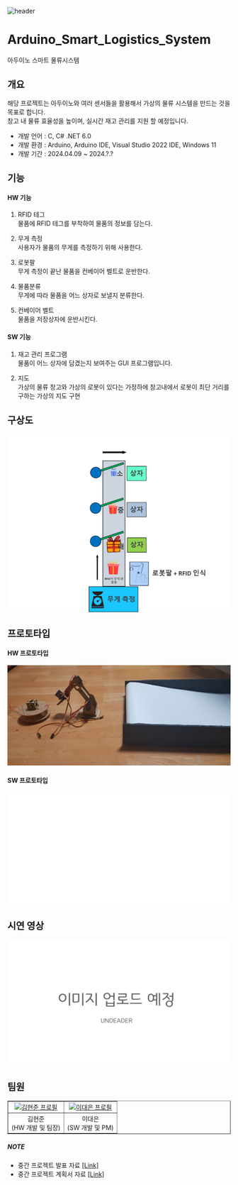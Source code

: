 ![header](https://capsule-render.vercel.app/api?type=rounded&height=300&color=auto&text=스마트%20물류%20시스템&textBg=false&desc=아두이노를%20이용하여%20구현한%20스마트%20물류%20시스템&section=header&fontAlignY=50&animation=fadeIn&reversal=true&descAlignY=70)
# Arduino_Smart_Logistics_System
아두이노 스마트 물류시스템

## 개요
해당 프로젝트는 아두이노와 여러 센서들을 활용해서 가상의 물류 시스템을 만드는 것을 목표로 합니다.  
창고 내 물류 효율성을 높이며, 실시간 재고 관리를 지원 할 예정입니다.

- 개발 언어 : C, C# .NET 6.0  
- 개발 환경 : Arduino, Arduino IDE, Visual Studio 2022 IDE, Windows 11  
- 개발 기간 : 2024.04.09 ~ 2024.?.?  
## 기능
#### HW 기능
1. RFID 테그  
물품에 RFID 테그를 부착하여 물품의 정보를 담는다.

2. 무게 측정  
사용자가 물품의 무게를 측정하기 위해 사용한다.

3. 로봇팔  
무게 측정이 끝난 물품을 컨베이어 벨트로 운반한다.

4. 물품분류  
무게에 따라 물품을 어느 상자로 보낼지 분류한다.

5. 컨베이어 벨트  
물품을 저장상자에 운반시킨다.

#### SW 기능
1. 재고 관리 프로그램  
물품이 어느 상자에 담겼는지 보여주는 GUI 프로그램입니다.

2. 지도  
가상의 물류 창고와 가상의 로봇이 있다는 가정하에 창고내에서 로봇이 최단 거리를 구하는 가상의 지도 구현

## 구상도
<p align="center">
<img src="https://github.com/2daeeun/Arduino_Smart_Logistics_System/blob/README.md/img/임시_구상도_사진.png?raw=true">
</p>

## 프로토타입 
#### HW 프로토타입
<p align="center">
<img src="https://github.com/2daeeun/Arduino_Smart_Logistics_System/blob/README.md/img/HW_프로토타입.jpg?raw=true">
</p>

#### SW 프로토타입
<p align="center">
<img src="https://github.com/2daeeun/Arduino_Smart_Logistics_System/blob/README.md/img/SW_프로토타입.gif?raw=true">
</p>

## 시연 영상
<p align="center">
<img src="https://raw.githubusercontent.com/2daeeun/Arduino_Smart_Logistics_System/README.md/img/Black.png">
</p>

## 팀원
<table border="1">
    <tr>
        <td align="center"><a href="https://github.com/KimHyunJoon00"><img height="100px" width="100px" src="https://avatars.githubusercontent.com/u/127961477?v=4" alt="김현준 프로필"/></a></td>
        <td align="center"><a href="https://github.com/2daeeun"><img height="100px" width="100px" src="https://avatars.githubusercontent.com/u/55821132?v=4" alt="이대은 프로필"/></a></td>
    </tr>
    <tr>
        <td align="center">김현준</br>(HW 개발 및 팀장)</td>
        <td align="center">이대은</br>(SW 개발 및 PM)</td>
    </tr>
</table>

##### NOTE
* 중간 프로젝트 발표 자료 [[Link]](https://github.com/2daeeun/Arduino_Smart_Logistics_System/blob/docs/docs/4학년%201학기%205_ASAP%20프로젝트_구현_및_데모_%28최종%29.pdf)
* 중간 프로젝트 계획서 자료 [[Link]](https://github.com/2daeeun/Arduino_Smart_Logistics_System/blob/docs/docs/4학년%201학기%20최종보고서.pdf)
